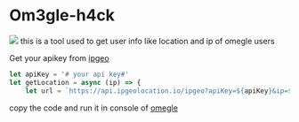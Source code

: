 # Om3gle-h4ck
<img src="https://avatars.githubusercontent.com/u/85176770?v=4">
this is a tool used to get user info like location and ip of omegle users 

Get your apikey from [ipgeo](https://app.ipgeolocation.io/)
```js
let apiKey = '# your api key#'
let getLocation = async (ip) => {
    let url = `https://api.ipgeolocation.io/ipgeo?apiKey=${apiKey}&ip=${ip}`;
```

copy the code and run it in console of [omegle](http://www.omegle.com/)
